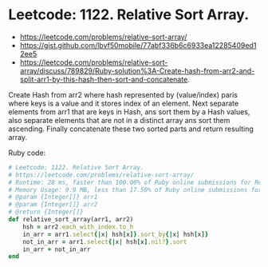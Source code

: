 # Leetcode: 1122. Relative Sort Array.

- https://leetcode.com/problems/relative-sort-array/
- https://gist.github.com/lbvf50mobile/77abf336b6c6933ea12285409ed12ee5
- https://leetcode.com/problems/relative-sort-array/discuss/789829/Ruby-solution%3A-Create-hash-from-arr2-and-split-arr1-by-this-hash-then-sort-and-concatenate.


Create Hash from arr2 where hash represented by (value/index) paris where keys is a value and it stores index of an element. Next separate elements from arr1 that are keys in Hash, ans sort them by a Hash values, also separate elements that are not in a distinct array ans sort them ascending. Finally concatenate these two sorted parts and return resulting array.

Ruby code:
```Ruby
# Leetcode: 1122. Relative Sort Array.
# https://leetcode.com/problems/relative-sort-array/
# Runtime: 28 ms, faster than 100.00% of Ruby online submissions for Relative Sort Array.
# Memory Usage: 9.9 MB, less than 17.50% of Ruby online submissions for Relative Sort Array.
# @param {Integer[]} arr1
# @param {Integer[]} arr2
# @return {Integer[]}
def relative_sort_array(arr1, arr2)
    hsh = arr2.each_with_index.to_h
    in_arr = arr1.select{|x| hsh[x]}.sort_by{|x| hsh[x]}
    not_in_arr = arr1.select{|x| hsh[x].nil?}.sort
    in_arr + not_in_arr
end
```